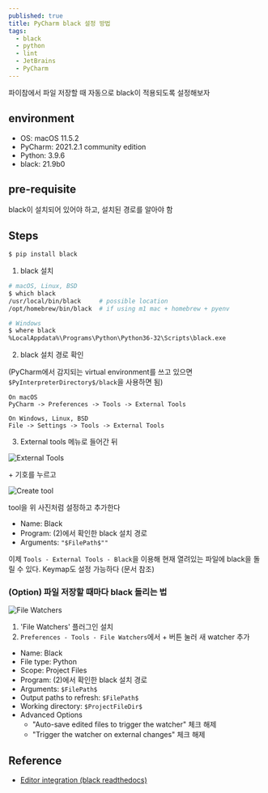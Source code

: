 ```yaml
---
published: true
title: PyCharm black 설정 방법
tags:
  - black
  - python
  - lint
  - JetBrains
  - PyCharm
---
```

파이참에서 파일 저장할 때 자동으로 black이 적용되도록 설정해보자


## environment
- OS: macOS 11.5.2
- PyCharm: 2021.2.1 community edition
- Python: 3.9.6
- black: 21.9b0


## pre-requisite
black이 설치되어 있어야 하고, 설치된 경로를 알아야 함


## Steps
```sh
$ pip install black
```
1. black 설치

```sh
# macOS, Linux, BSD
$ which black
/usr/local/bin/black     # possible location
/opt/homebrew/bin/black  # if using m1 mac + homebrew + pyenv

# Windows
$ where black
%LocalAppdata%\Programs\Python\Python36-32\Scripts\black.exe
```
2. black 설치 경로 확인

(PyCharm에서 감지되는 virtual environment를 쓰고 있으면 `$PyInterpreterDirectory$/black`을 사용하면 됨)

```
On macOS
PyCharm -> Preferences -> Tools -> External Tools

On Windows, Linux, BSD
File -> Settings -> Tools -> External Tools
```

3. External tools 메뉴로 들어간 뒤

![External Tools]({{site.baseurl}}/assets/images/posts/black-on-pycharm-1.png)

\+ 기호를 누르고

![Create tool]({{site.baseurl}}/assets/images/posts/black-on-pycharm-2.png)

tool을 위 사진처럼 설정하고 추가한다

- Name: Black
- Program: (2)에서 확인한 black 설치 경로
- Arguments: `"$FilePath$""`

이제 `Tools - External Tools - Black`을 이용해 현재 열려있는 파일에 black을 돌릴 수 있다. Keymap도 설정 가능하다 (문서 참조)


### (Option) 파일 저장할 때마다 black 돌리는 법

![File Watchers]({{site.baseurl}}/assets/images/posts/black-on-pycharm-3.png)

1. 'File Watchers' 플러그인 설치
2. `Preferences - Tools - File Watchers`에서 + 버튼 눌러 새 watcher 추가
  - Name: Black
  - File type: Python
  - Scope: Project Files
  - Program: (2)에서 확인한 black 설치 경로
  - Arguments: `$FilePath$`
  - Output paths to refresh: `$FilePath$`
  - Working directory: `$ProjectFileDir$`
  - Advanced Options
    - "Auto-save edited files to trigger the watcher" 체크 해제
    - "Trigger the watcher on external changes" 체크 해제


## Reference
- [Editor integration (black readthedocs)](https://black.readthedocs.io/en/stable/integrations/editors.html)
